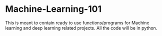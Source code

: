 # Machine-Learning-101
This is meant to contain ready to use functions/programs for Machine learning and deep learning related projects.
All the code will be in python.
